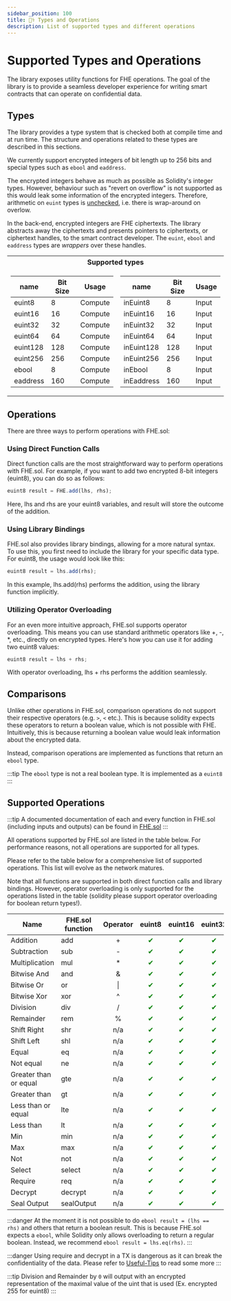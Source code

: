 ```yaml
---
sidebar_position: 100
title: 🧑‍⚕️ Types and Operations
description: List of supported types and different operations
---
```


# Supported Types and Operations

The library exposes utility functions for FHE operations. The goal of the library is to provide a seamless developer experience for writing smart contracts that can operate on confidential data.

## Types

The library provides a type system that is checked both at compile time and at run time. The structure and operations related to these types are described in this sections.

We currently support encrypted integers of bit length up to 256 bits and special types such as `ebool` and `eaddress`.

The encrypted integers behave as much as possible as Solidity's integer types. However, behaviour such as "revert on overflow" is not supported as this would leak some information of the encrypted integers. Therefore, arithmetic on `euint` types is [unchecked](https://docs.soliditylang.org/en/latest/control-structures.html#checked-or-unchecked-arithmetic), i.e. there is wrap-around on overlow.

In the back-end, encrypted integers are FHE ciphertexts. The library abstracts away the ciphertexts and presents pointers to ciphertexts, or ciphertext handles, to the smart contract developer. The `euint`, `ebool` and `eaddress` types are _wrappers_ over these handles.
<table>
<tr><th colspan="2"> Supported types </th></tr>
<tr><td>    

| name     | Bit Size | Usage   |
|----------|----------| ------- |
| euint8   | 8        | Compute |
| euint16  | 16       | Compute |
| euint32  | 32       | Compute |
| euint64  | 64       | Compute |
| euint128 | 128      | Compute |
| euint256 | 256      | Compute |
| ebool    | 8        | Compute |
| eaddress | 160      | Compute |
</td><td>    

| name       | Bit Size | Usage   |
|------------|----------| ------- |
| inEuint8   | 8        | Input   |
| inEuint16  | 16       | Input   |
| inEuint32  | 32       | Input   |
| inEuint64  | 64       | Input   |
| inEuint128 | 128      | Input   |
| inEuint256 | 256      | Input   |
| inEbool    | 8        | Input   |
| inEaddress | 160      | Input   |
</td></tr> </table>

## Operations

There are three ways to perform operations with FHE.sol:

### Using Direct Function Calls

Direct function calls are the most straightforward way to perform operations with FHE.sol. For example, if you want to add two encrypted 8-bit integers (euint8), you can do so as follows:

```javascript
euint8 result = FHE.add(lhs, rhs);
```

Here, lhs and rhs are your euint8 variables, and result will store the outcome of the addition.

### Using Library Bindings

FHE.sol also provides library bindings, allowing for a more natural syntax. To use this, you first need to include the library for your specific data type. For euint8, the usage would look like this:

```javascript
euint8 result = lhs.add(rhs);
```

In this example, lhs.add(rhs) performs the addition, using the library function implicitly.

### Utilizing Operator Overloading

For an even more intuitive approach, FHE.sol supports operator overloading. This means you can use standard arithmetic operators like +, -, \*, etc., directly on encrypted types. Here's how you can use it for adding two euint8 values:

```javascript
euint8 result = lhs + rhs;
```

With operator overloading, lhs + rhs performs the addition seamlessly.

## Comparisons

Unlike other operations in FHE.sol, comparison operations do not support their respective operators (e.g. `>`, `<` etc.).
This is because solidity expects these operators to return a boolean value, which is not possible with FHE.
Intuitively, this is because returning a boolean value would leak information about the encrypted data.

Instead, comparison operations are implemented as functions that return an `ebool` type.

:::tip
The `ebool` type is not a real boolean type. It is implemented as a `euint8`
:::

## Supported Operations


:::tip
A documented documentation of each and every function in FHE.sol (including inputs and outputs) can be found in [FHE.sol](../Solidity%20API/FHE.md)
:::

All operations supported by FHE.sol are listed in the table below. For performance reasons, not all operations are supported for all types.

Please refer to the table below for a comprehensive list of supported operations. This list will evolve as the network matures.

Note that all functions are supported in both direct function calls and library bindings. However, operator overloading is only supported for the operations listed in the table (solidity please support operator overloading for boolean return types!).

<style>
r { color: Red }
o { color: Orange }
g { color: Green }
</style>

| Name                  | FHE.sol function | Operator | euint8 | euint16 | euint32 | euint64 | euint128 | euint256 | ebool | eaddress |
|-----------------------|------------------|:--------:|:------:|:-------:|:-------:|:-------:|:--------:|:--------:|:-----:|:--------:|
| Addition              | add              |    +     |  <g>✔  |  <g>✔   |  <g>✔   |  <g>✔   |   <g>✔   |   n/a    |  n/a  |   n/a    |
| Subtraction           | sub              |    -     |  <g>✔  |  <g>✔   |  <g>✔   |  <g>✔   |   <g>✔   |   n/a    |  n/a  |   n/a    |
| Multiplication        | mul              |    \*    |  <g>✔  |  <g>✔   |  <g>✔   |  <g>✔   |   <r>✘   |   n/a    |  n/a  |   n/a    |
| Bitwise And           | and              |    &     |  <g>✔  |  <g>✔   |  <g>✔   |  <g>✔   |   <g>✔   |   n/a    | <g>✔  |   n/a    |
| Bitwise Or            | or               |    \|    |  <g>✔  |  <g>✔   |  <g>✔   |  <g>✔   |   <g>✔   |   n/a    | <g>✔  |   n/a    |
| Bitwise Xor           | xor              |    ^     |  <g>✔  |  <g>✔   |  <g>✔   |  <g>✔   |   <g>✔   |   n/a    | <g>✔  |   n/a    |
| Division              | div              |    /     |  <g>✔  |  <g>✔   |  <g>✔   |  <r>✘   |   <r>✘   |   n/a    |  n/a  |   n/a    |
| Remainder             | rem              |    %     |  <g>✔  |  <g>✔   |  <g>✔   |  <r>✘   |   <r>✘   |   n/a    |  n/a  |   n/a    |
| Shift Right           | shr              |   n/a    |  <g>✔  |  <g>✔   |  <g>✔   |  <g>✔   |   <g>✔   |   n/a    |  n/a  |   n/a    |
| Shift Left            | shl              |   n/a    |  <g>✔  |  <g>✔   |  <g>✔   |  <g>✔   |   <g>✔   |   n/a    |  n/a  |   n/a    |
| Equal                 | eq               |   n/a    |  <g>✔  |  <g>✔   |  <g>✔   |  <g>✔   |   <g>✔   |   <g>✔   | <g>✔  |   <g>✔   |
| Not equal             | ne               |   n/a    |  <g>✔  |  <g>✔   |  <g>✔   |  <g>✔   |   <g>✔   |   <g>✔   | <g>✔  |   <g>✔   |
| Greater than or equal | gte              |   n/a    |  <g>✔  |  <g>✔   |  <g>✔   |  <g>✔   |   <g>✔   |   n/a    |  n/a  |   n/a    |
| Greater than          | gt               |   n/a    |  <g>✔  |  <g>✔   |  <g>✔   |  <g>✔   |   <g>✔   |   n/a    |  n/a  |   n/a    |
| Less than or equal    | lte              |   n/a    |  <g>✔  |  <g>✔   |  <g>✔   |  <g>✔   |   <g>✔   |   n/a    |  n/a  |   n/a    |
| Less than             | lt               |   n/a    |  <g>✔  |  <g>✔   |  <g>✔   |  <g>✔   |   <g>✔   |   n/a    |  n/a  |   n/a    |
| Min                   | min              |   n/a    |  <g>✔  |  <g>✔   |  <g>✔   |  <g>✔   |   <g>✔   |   n/a    |  n/a  |   n/a    |
| Max                   | max              |   n/a    |  <g>✔  |  <g>✔   |  <g>✔   |  <g>✔   |   <g>✔   |   n/a    |  n/a  |   n/a    |
| Not                   | not              |   n/a    |  <g>✔  |  <g>✔   |  <g>✔   |  <g>✔   |   <g>✔   |   n/a    | <g>✔  |   n/a    |
| Select                | select           |   n/a    |  <g>✔  |  <g>✔   |  <g>✔   |  <g>✔   |   <g>✔   |   <g>✔   | <g>✔  |   <g>✔   |
| Require               | req              |   n/a    |  <g>✔  |  <g>✔   |  <g>✔   |  <g>✔   |   <g>✔   |   <g>✔   | <g>✔  |   <g>✔   |
| Decrypt               | decrypt          |   n/a    |  <g>✔  |  <g>✔   |  <g>✔   |  <g>✔   |   <g>✔   |   <g>✔   | <g>✔  |   <g>✔   |
| Seal Output           | sealOutput       |   n/a    |  <g>✔  |  <g>✔   |  <g>✔   |  <g>✔   |   <g>✔   |   <g>✔   | <g>✔  |   <g>✔   |

:::danger
At the moment it is not possible to do `ebool result = (lhs == rhs)` and others that return a boolean result. This is because FHE.sol expects a `ebool`, while Solidity only allows overloading to return a regular boolean.
Instead, we recommend `ebool result = lhs.eq(rhs)`.
:::

:::danger
Using require and decrypt in a TX is dangerous as it can break the confidentiality of the data. Please refer to [Useful-Tips](./Useful-Tips.md) to read some more
:::

:::tip
Division and Remainder by `0` will output with an encrypted representation of the maximal value of the uint that is used (Ex. encrypted 255 for euint8)
:::